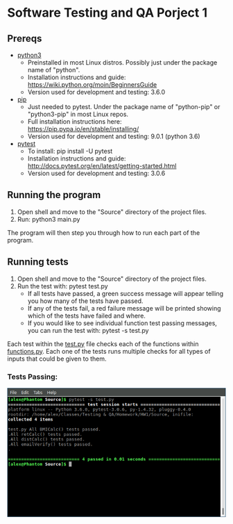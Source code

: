 # Software Testing and QA Porject 1

## Prereqs

* [python3](https://www.python.org/)
	* Preinstalled in most Linux distros. Possibly just under the package name of "python".
	* Installation instructions and guide: https://wiki.python.org/moin/BeginnersGuide
	* Version used for development and testing: 3.6.0
* [pip](https://pypi.python.org/pypi/pip)
	* Just needed to pytest. Under the package name of "python-pip" or "python3-pip" in most Linux repos.
	* Full installation instructions here: https://pip.pypa.io/en/stable/installing/
	* Version used for development and testing: 9.0.1 (python 3.6)
* [pytest](http://docs.pytest.org/en/latest/)
	* To install: pip install -U pytest
	* Installation instructions and guide: http://docs.pytest.org/en/latest/getting-started.html
	* Version used for development and testing: 3.0.6

## Running the program

1. Open shell and move to the "Source" directory of the project files.
2. Run: python3 main.py

The program will then step you through how to run each part of the program.

## Running tests

1. Open shell and move to the "Source" directory of the project files.
2. Run the test with: pytest test.py
	* If all tests have passed, a green success message will appear telling you how many of the tests have passed.
	* If any of the tests fail, a red failure message will be printed showing which of the tests have failed and where.
	* If you would like to see individual function test passing messages, you can run the test with: pytest -s test.py

Each test within the [test.py](https://github.com/MSUSoftwareQA/Software-QA-Proj1/blob/master/test.py) file checks each of the functions within [functions.py](https://github.com/MSUSoftwareQA/Software-QA-Proj1/blob/master/functions.py). Each one of the tests runs multiple checks for all types of inputs that could be given to them.

### Tests Passing:

![Tests passing](https://raw.githubusercontent.com/MSUSoftwareQA/Software-QA-Proj1/master/testsPassed.png)